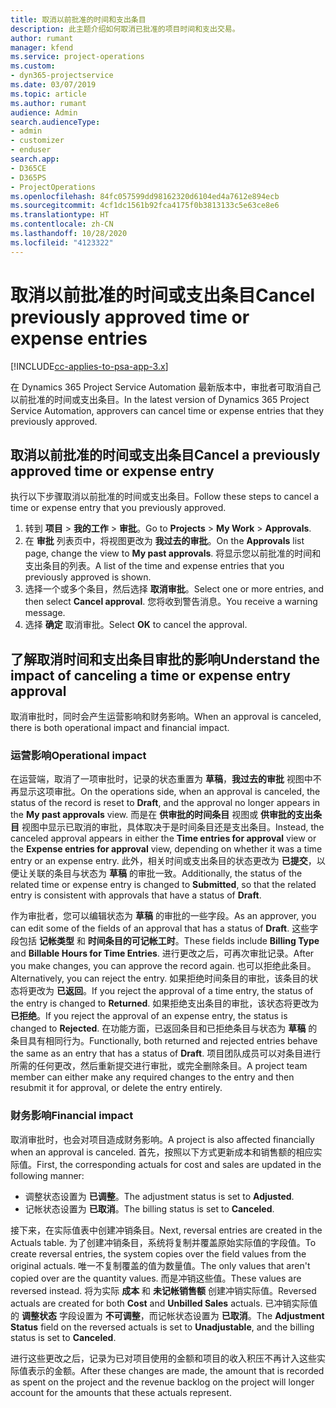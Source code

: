 ```yaml
---
title: 取消以前批准的时间和支出条目
description: 此主题介绍如何取消已批准的项目时间和支出交易。
author: rumant
manager: kfend
ms.service: project-operations
ms.custom:
- dyn365-projectservice
ms.date: 03/07/2019
ms.topic: article
ms.author: rumant
audience: Admin
search.audienceType:
- admin
- customizer
- enduser
search.app:
- D365CE
- D365PS
- ProjectOperations
ms.openlocfilehash: 84fc057599dd98162320d6104ed4a7612e894ecb
ms.sourcegitcommit: 4cf1dc1561b92fca4175f0b3813133c5e63ce8e6
ms.translationtype: HT
ms.contentlocale: zh-CN
ms.lasthandoff: 10/28/2020
ms.locfileid: "4123322"
---
```

# <a name="cancel-previously-approved-time-or-expense-entries"></a><span data-ttu-id="e6db4-103">取消以前批准的时间或支出条目</span><span class="sxs-lookup"><span data-stu-id="e6db4-103">Cancel previously approved time or expense entries</span></span>

[!INCLUDE[cc-applies-to-psa-app-3.x](../includes/cc-applies-to-psa-app-3x.md)]

<span data-ttu-id="e6db4-104">在 Dynamics 365 Project Service Automation 最新版本中，审批者可取消自己以前批准的时间或支出条目。</span><span class="sxs-lookup"><span data-stu-id="e6db4-104">In the latest version of Dynamics 365 Project Service Automation, approvers can cancel time or expense entries that they previously approved.</span></span>

## <a name="cancel-a-previously-approved-time-or-expense-entry"></a><span data-ttu-id="e6db4-105">取消以前批准的时间或支出条目</span><span class="sxs-lookup"><span data-stu-id="e6db4-105">Cancel a previously approved time or expense entry</span></span>

<span data-ttu-id="e6db4-106">执行以下步骤取消以前批准的时间或支出条目。</span><span class="sxs-lookup"><span data-stu-id="e6db4-106">Follow these steps to cancel a time or expense entry that you previously approved.</span></span>

1. <span data-ttu-id="e6db4-107">转到 **项目** \> **我的工作** \> **审批**。</span><span class="sxs-lookup"><span data-stu-id="e6db4-107">Go to **Projects** \> **My Work** \> **Approvals**.</span></span>
2. <span data-ttu-id="e6db4-108">在 **审批** 列表页中，将视图更改为 **我过去的审批**。</span><span class="sxs-lookup"><span data-stu-id="e6db4-108">On the **Approvals** list page, change the view to **My past approvals**.</span></span> <span data-ttu-id="e6db4-109">将显示您以前批准的时间和支出条目的列表。</span><span class="sxs-lookup"><span data-stu-id="e6db4-109">A list of the time and expense entries that you previously approved is shown.</span></span>
3. <span data-ttu-id="e6db4-110">选择一个或多个条目，然后选择 **取消审批**。</span><span class="sxs-lookup"><span data-stu-id="e6db4-110">Select one or more entries, and then select **Cancel approval**.</span></span> <span data-ttu-id="e6db4-111">您将收到警告消息。</span><span class="sxs-lookup"><span data-stu-id="e6db4-111">You receive a warning message.</span></span>
4. <span data-ttu-id="e6db4-112">选择 **确定** 取消审批。</span><span class="sxs-lookup"><span data-stu-id="e6db4-112">Select **OK** to cancel the approval.</span></span>

## <a name="understand-the-impact-of-canceling-a-time-or-expense-entry-approval"></a><span data-ttu-id="e6db4-113">了解取消时间和支出条目审批的影响</span><span class="sxs-lookup"><span data-stu-id="e6db4-113">Understand the impact of canceling a time or expense entry approval</span></span>

<span data-ttu-id="e6db4-114">取消审批时，同时会产生运营影响和财务影响。</span><span class="sxs-lookup"><span data-stu-id="e6db4-114">When an approval is canceled, there is both operational impact and financial impact.</span></span>

### <a name="operational-impact"></a><span data-ttu-id="e6db4-115">运营影响</span><span class="sxs-lookup"><span data-stu-id="e6db4-115">Operational impact</span></span>

<span data-ttu-id="e6db4-116">在运营端，取消了一项审批时，记录的状态重置为 **草稿**，**我过去的审批** 视图中不再显示这项审批。</span><span class="sxs-lookup"><span data-stu-id="e6db4-116">On the operations side, when an approval is canceled, the status of the record is reset to **Draft**, and the approval no longer appears in the **My past approvals** view.</span></span> <span data-ttu-id="e6db4-117">而是在 **供审批的时间条目** 视图或 **供审批的支出条目** 视图中显示已取消的审批，具体取决于是时间条目还是支出条目。</span><span class="sxs-lookup"><span data-stu-id="e6db4-117">Instead, the canceled approval appears in either the **Time entries for approval** view or the **Expense entries for approval** view, depending on whether it was a time entry or an expense entry.</span></span> <span data-ttu-id="e6db4-118">此外，相关时间或支出条目的状态更改为 **已提交**，以便让关联的条目与状态为 **草稿** 的审批一致。</span><span class="sxs-lookup"><span data-stu-id="e6db4-118">Additionally, the status of the related time or expense entry is changed to **Submitted**, so that the related entry is consistent with approvals that have a status of **Draft**.</span></span>

<span data-ttu-id="e6db4-119">作为审批者，您可以编辑状态为 **草稿** 的审批的一些字段。</span><span class="sxs-lookup"><span data-stu-id="e6db4-119">As an approver, you can edit some of the fields of an approval that has a status of **Draft**.</span></span> <span data-ttu-id="e6db4-120">这些字段包括 **记帐类型** 和 **时间条目的可记帐工时**。</span><span class="sxs-lookup"><span data-stu-id="e6db4-120">These fields include **Billing Type** and **Billable Hours for Time Entries**.</span></span> <span data-ttu-id="e6db4-121">进行更改之后，可再次审批记录。</span><span class="sxs-lookup"><span data-stu-id="e6db4-121">After you make changes, you can approve the record again.</span></span> <span data-ttu-id="e6db4-122">也可以拒绝此条目。</span><span class="sxs-lookup"><span data-stu-id="e6db4-122">Alternatively, you can reject the entry.</span></span> <span data-ttu-id="e6db4-123">如果拒绝时间条目的审批，该条目的状态将更改为 **已返回**。</span><span class="sxs-lookup"><span data-stu-id="e6db4-123">If you reject the approval of a time entry, the status of the entry is changed to **Returned**.</span></span> <span data-ttu-id="e6db4-124">如果拒绝支出条目的审批，该状态将更改为 **已拒绝**。</span><span class="sxs-lookup"><span data-stu-id="e6db4-124">If you reject the approval of an expense entry, the status is changed to **Rejected**.</span></span> <span data-ttu-id="e6db4-125">在功能方面，已返回条目和已拒绝条目与状态为 **草稿** 的条目具有相同行为。</span><span class="sxs-lookup"><span data-stu-id="e6db4-125">Functionally, both returned and rejected entries behave the same as an entry that has a status of **Draft**.</span></span> <span data-ttu-id="e6db4-126">项目团队成员可以对条目进行所需的任何更改，然后重新提交进行审批，或完全删除条目。</span><span class="sxs-lookup"><span data-stu-id="e6db4-126">A project team member can either make any required changes to the entry and then resubmit it for approval, or delete the entry entirely.</span></span>

### <a name="financial-impact"></a><span data-ttu-id="e6db4-127">财务影响</span><span class="sxs-lookup"><span data-stu-id="e6db4-127">Financial impact</span></span>

<span data-ttu-id="e6db4-128">取消审批时，也会对项目造成财务影响。</span><span class="sxs-lookup"><span data-stu-id="e6db4-128">A project is also affected financially when an approval is canceled.</span></span> <span data-ttu-id="e6db4-129">首先，按照以下方式更新成本和销售额的相应实际值。</span><span class="sxs-lookup"><span data-stu-id="e6db4-129">First, the corresponding actuals for cost and sales are updated in the following manner:</span></span>

- <span data-ttu-id="e6db4-130">调整状态设置为 **已调整**。</span><span class="sxs-lookup"><span data-stu-id="e6db4-130">The adjustment status is set to **Adjusted**.</span></span>
- <span data-ttu-id="e6db4-131">记帐状态设置为 **已取消**。</span><span class="sxs-lookup"><span data-stu-id="e6db4-131">The billing status is set to **Canceled**.</span></span>

<span data-ttu-id="e6db4-132">接下来，在实际值表中创建冲销条目。</span><span class="sxs-lookup"><span data-stu-id="e6db4-132">Next, reversal entries are created in the Actuals table.</span></span> <span data-ttu-id="e6db4-133">为了创建冲销条目，系统将复制并覆盖原始实际值的字段值。</span><span class="sxs-lookup"><span data-stu-id="e6db4-133">To create reversal entries, the system copies over the field values from the original actuals.</span></span> <span data-ttu-id="e6db4-134">唯一不复制覆盖的值为数量值。</span><span class="sxs-lookup"><span data-stu-id="e6db4-134">The only values that aren't copied over are the quantity values.</span></span> <span data-ttu-id="e6db4-135">而是冲销这些值。</span><span class="sxs-lookup"><span data-stu-id="e6db4-135">These values are reversed instead.</span></span> <span data-ttu-id="e6db4-136">将为实际 **成本** 和 **未记帐销售额** 创建冲销实际值。</span><span class="sxs-lookup"><span data-stu-id="e6db4-136">Reversed actuals are created for both **Cost** and **Unbilled Sales** actuals.</span></span> <span data-ttu-id="e6db4-137">已冲销实际值的 **调整状态** 字段设置为 **不可调整**，而记帐状态设置为 **已取消**。</span><span class="sxs-lookup"><span data-stu-id="e6db4-137">The **Adjustment Status** field on the reversed actuals is set to **Unadjustable**, and the billing status is set to **Canceled**.</span></span>

<span data-ttu-id="e6db4-138">进行这些更改之后，记录为已对项目使用的金额和项目的收入积压不再计入这些实际值表示的金额。</span><span class="sxs-lookup"><span data-stu-id="e6db4-138">After these changes are made, the amount that is recorded as spent on the project and the revenue backlog on the project will longer account for the amounts that these actuals represent.</span></span>
